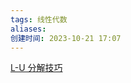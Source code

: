 ```yaml
---
tags: 线性代数
aliases: 
创建时间: 2023-10-21 17:07
---
```


[L-U 分解技巧](https://www.bilibili.com/video/BV1hY411a7hS?t=1.2)
